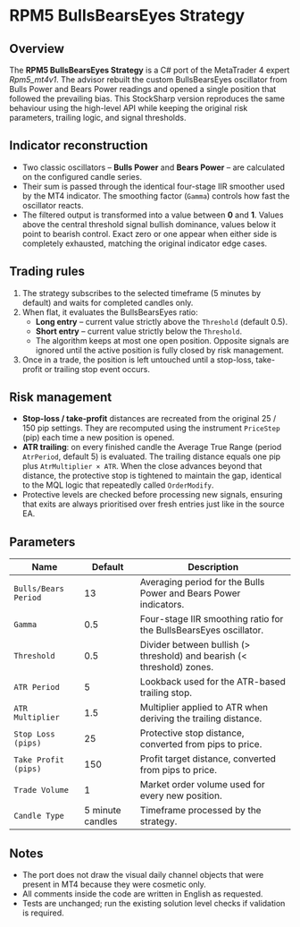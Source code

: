 # RPM5 BullsBearsEyes Strategy

## Overview
The **RPM5 BullsBearsEyes Strategy** is a C# port of the MetaTrader 4 expert *Rpm5_mt4v1*. The advisor rebuilt the custom BullsBearsEyes oscillator from Bulls Power and Bears Power readings and opened a single position that followed the prevailing bias. This StockSharp version reproduces the same behaviour using the high-level API while keeping the original risk parameters, trailing logic, and signal thresholds.

## Indicator reconstruction
- Two classic oscillators – **Bulls Power** and **Bears Power** – are calculated on the configured candle series.
- Their sum is passed through the identical four-stage IIR smoother used by the MT4 indicator. The smoothing factor (`Gamma`) controls how fast the oscillator reacts.
- The filtered output is transformed into a value between **0** and **1**. Values above the central threshold signal bullish dominance, values below it point to bearish control. Exact zero or one appear when either side is completely exhausted, matching the original indicator edge cases.

## Trading rules
1. The strategy subscribes to the selected timeframe (5 minutes by default) and waits for completed candles only.
2. When flat, it evaluates the BullsBearsEyes ratio:
   - **Long entry** – current value strictly above the `Threshold` (default 0.5).
   - **Short entry** – current value strictly below the `Threshold`.
   - The algorithm keeps at most one open position. Opposite signals are ignored until the active position is fully closed by risk management.
3. Once in a trade, the position is left untouched until a stop-loss, take-profit or trailing stop event occurs.

## Risk management
- **Stop-loss / take-profit** distances are recreated from the original 25 / 150 pip settings. They are recomputed using the instrument `PriceStep` (pip) each time a new position is opened.
- **ATR trailing**: on every finished candle the Average True Range (period `AtrPeriod`, default 5) is evaluated. The trailing distance equals one pip plus `AtrMultiplier × ATR`. When the close advances beyond that distance, the protective stop is tightened to maintain the gap, identical to the MQL logic that repeatedly called `OrderModify`.
- Protective levels are checked before processing new signals, ensuring that exits are always prioritised over fresh entries just like in the source EA.

## Parameters
| Name | Default | Description |
| --- | --- | --- |
| `Bulls/Bears Period` | 13 | Averaging period for the Bulls Power and Bears Power indicators. |
| `Gamma` | 0.5 | Four-stage IIR smoothing ratio for the BullsBearsEyes oscillator. |
| `Threshold` | 0.5 | Divider between bullish (> threshold) and bearish (< threshold) zones. |
| `ATR Period` | 5 | Lookback used for the ATR-based trailing stop. |
| `ATR Multiplier` | 1.5 | Multiplier applied to ATR when deriving the trailing distance. |
| `Stop Loss (pips)` | 25 | Protective stop distance, converted from pips to price. |
| `Take Profit (pips)` | 150 | Profit target distance, converted from pips to price. |
| `Trade Volume` | 1 | Market order volume used for every new position. |
| `Candle Type` | 5 minute candles | Timeframe processed by the strategy. |

## Notes
- The port does not draw the visual daily channel objects that were present in MT4 because they were cosmetic only.
- All comments inside the code are written in English as requested.
- Tests are unchanged; run the existing solution level checks if validation is required.
